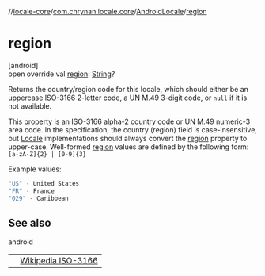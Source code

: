 //[locale-core](../../../index.md)/[com.chrynan.locale.core](../index.md)/[AndroidLocale](index.md)/[region](region.md)

# region

[android]\
open override val [region](region.md): [String](https://kotlinlang.org/api/latest/jvm/stdlib/kotlin/-string/index.html)?

Returns the country/region code for this locale, which should either be an uppercase ISO-3166 2-letter code, a UN M.49 3-digit code, or `null` if it is not available.

This property is an ISO-3166 alpha-2 country code or UN M.49 numeric-3 area code. In the specification, the country (region) field is case-insensitive, but [Locale](../-locale/index.md#-1762194833%2FExtensions%2F-362537344) implementations should always convert the [region](region.md) property to upper-case. Well-formed [region](region.md) values are defined by the following form: `[a-zA-Z]{2} | [0-9]{3}`

Example values:

```kotlin
"US" - United States
"FR" - France
"029" - Caribbean
```

## See also

android

| | |
|---|---|
|  | [Wikipedia ISO-3166](https://en.wikipedia.org/wiki/ISO_3166) |
